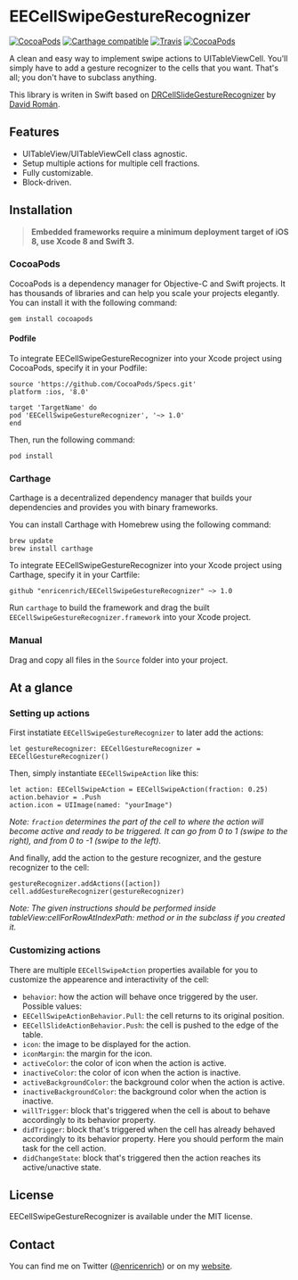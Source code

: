 # EECellSwipeGestureRecognizer

[![CocoaPods](https://img.shields.io/cocoapods/v/EECellSwipeGestureRecognizer.svg?maxAge=2592000)](https://cocoapods.org/pods/EECellSwipeGestureRecognizer)
[![Carthage compatible](https://img.shields.io/badge/Carthage-compatible-4BC51D.svg?style=flat)](https://github.com/Carthage/Carthage)
[![Travis](https://img.shields.io/travis/enricenrich/EECellSwipeGestureRecognizer.svg?maxAge=2592000)](https://travis-ci.org)
[![CocoaPods](https://img.shields.io/cocoapods/l/AFNetworking.svg?maxAge=2592000)]()

A clean and easy way to implement swipe actions to UITableViewCell. You'll simply have to add a gesture recognizer to the cells that you want. That's all; you don't have to subclass anything.

This library is writen in Swift based on [DRCellSlideGestureRecognizer](https://github.com/DavdRoman/DRCellSlideGestureRecognizer) by [David Román](https://github.com/DavdRoman/).

## Features

* UITableView/UITableViewCell class agnostic.
* Setup multiple actions for multiple cell fractions.
* Fully customizable.
* Block-driven.

## Installation

> **Embedded frameworks require a minimum deployment target of iOS 8, use Xcode 8 and Swift 3.**

### CocoaPods

CocoaPods is a dependency manager for Objective-C and Swift projects. It has thousands of libraries and can help you scale your projects elegantly. You can install it with the following command:

`gem install cocoapods`

#### Podfile

To integrate EECellSwipeGestureRecognizer into your Xcode project using CocoaPods, specify it in your Podfile:

```
source 'https://github.com/CocoaPods/Specs.git'
platform :ios, '8.0'

target 'TargetName' do
pod 'EECellSwipeGestureRecognizer', '~> 1.0'
end
```

Then, run the following command:

`pod install`

### Carthage

Carthage is a decentralized dependency manager that builds your dependencies and provides you with binary frameworks.

You can install Carthage with Homebrew using the following command:

```
brew update
brew install carthage
```

To integrate EECellSwipeGestureRecognizer into your Xcode project using Carthage, specify it in your Cartfile:

`github "enricenrich/EECellSwipeGestureRecognizer" ~> 1.0`

Run `carthage` to build the framework and drag the built `EECellSwipeGestureRecognizer.framework` into your Xcode project.

### Manual

Drag and copy all files in the `Source` folder into your project.

## At a glance

### Setting up actions

First instatiate `EECellSwipeGestureRecognizer` to later add the actions:

```
let gestureRecognizer: EECellGestureRecognizer = EECellGestureRecognizer()
```

Then, simply instantiate `EECellSwipeAction` like this:

```
let action: EECellSwipeAction = EECellSwipeAction(fraction: 0.25)
action.behavior = .Push
action.icon = UIImage(named: "yourImage")
```

*Note: `fraction` determines the part of the cell to where the action will become active and ready to be triggered. It can go from 0 to 1 (swipe to the right), and from 0 to -1 (swipe to the left).*

And finally, add the action to the gesture recognizer, and the gesture recognizer to the cell:

```
gestureRecognizer.addActions([action])
cell.addGestureRecognizer(gestureRecognizer)
```

*Note: The given instructions should be performed inside tableView:cellForRowAtIndexPath: method or in the subclass if you created it.*

### Customizing actions

There are multiple `EECellSwipeAction` properties available for you to customize the appearence and interactivity of the cell:

* `behavior`: how the action will behave once triggered by the user. Possible values:
* `EECellSwipeActionBehavior.Pull`: the cell returns to its original position.
* `EECellSlideActionBehavior.Push`: the cell is pushed to the edge of the table.
* `icon`: the image to be displayed for the action.
* `iconMargin`: the margin for the icon.
* `activeColor`: the color of icon when the action is active.
* `inactiveColor`: the color of icon when the action is inactive.
* `activeBackgroundColor`: the background color when the action is active.
* `inactiveBackgroundColor`: the background color when the action is inactive.
* `willTrigger`: block that's triggered when the cell is about to behave accordingly to its behavior property.
* `didTrigger`: block that's triggered when the cell has already behaved accordingly to its behavior property. Here you should perform the main task for the cell action.
* `didChangeState`: block that's triggered then the action reaches its active/unactive state.

## License

EECellSwipeGestureRecognizer is available under the MIT license.

## Contact

You can find me on Twitter ([@enricenrich](https://twitter.com/enricenrich)) or on my [website](http://enric.co).
